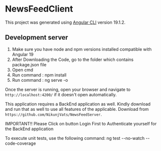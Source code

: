 # NewsFeedClient

This project was generated using [Angular CLI](https://github.com/angular/angular-cli) version 19.1.2.

## Development server
1. Make sure you have node and npm versions installed compatible with Angular 19
2. After Downloading the Code, go to the folder which contains package.json file
3. Open cmd
4. Run command : npm install
5. Run command : ng serve -o

Once the server is running, open your browser and navigate to `http://localhost:4200/` if it doesn't open automatically.

This application requires a BackEnd application as well. Kindly download and run that as well to use all features of the applicable. Download from `https://github.com/NikunjVats/NewsFeedServer`.

IMPORTANT!! Please Click on button Login First to Authenticate yourself for the BackEnd application

To execute unit tests, use the following command:
ng test --no-watch --code-coverage
